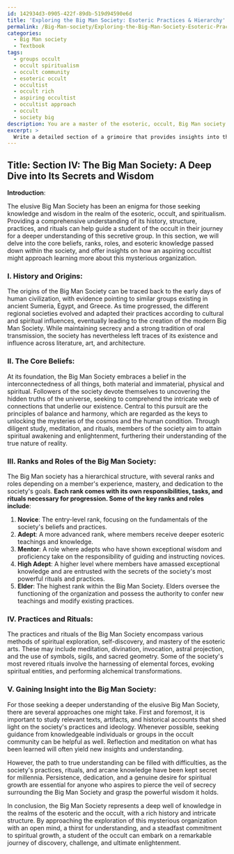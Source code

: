 ```yaml
---
id: 142934d3-0905-422f-89db-519d94590e6d
title: 'Exploring the Big Man Society: Esoteric Practices & Hierarchy'
permalink: /Big-Man-society/Exploring-the-Big-Man-Society-Esoteric-Practices-Hierarchy/
categories:
  - Big Man society
  - Textbook
tags:
  - groups occult
  - occult spiritualism
  - occult community
  - esoteric occult
  - occultist
  - occult rich
  - aspiring occultist
  - occultist approach
  - occult
  - society big
description: You are a master of the esoteric, occult, Big Man society and education, you have written many textbooks on the subject in ways that provide students with rich and deep understanding of the subject. You are being asked to write textbook-like sections on a topic and you do it with full context, explainability, and reliability in accuracy to the true facts of the topic at hand, in a textbook style that a student would easily be able to learn from, in a rich, engaging, and contextual way. Always include relevant context (such as formulas and history), related concepts, and in a way that someone can gain deep insights from.
excerpt: > 
  Write a detailed section of a grimoire that provides insights into the history, structure, practices, and rituals of the secretive Big Man society. Discuss the core beliefs, ranks, and roles of its members and shed light on the esoteric knowledge that is passed on to its initiates and how they use this wisdom in their spiritual growth and journey. Please include information on how a student of the occult can gain a deeper knowledge and understanding of this elusive society and its practices, while also outlining the challenges and potential rewards associated with such an endeavor.
---
```


## Title: Section IV: The Big Man Society: A Deep Dive into Its Secrets and Wisdom

**Introduction**:

The elusive Big Man Society has been an enigma for those seeking knowledge and wisdom in the realm of the esoteric, occult, and spiritualism. Providing a comprehensive understanding of its history, structure, practices, and rituals can help guide a student of the occult in their journey for a deeper understanding of this secretive group. In this section, we will delve into the core beliefs, ranks, roles, and esoteric knowledge passed down within the society, and offer insights on how an aspiring occultist might approach learning more about this mysterious organization.

### I. **History and Origins**:

The origins of the Big Man Society can be traced back to the early days of human civilization, with evidence pointing to similar groups existing in ancient Sumeria, Egypt, and Greece. As time progressed, the different regional societies evolved and adapted their practices according to cultural and spiritual influences, eventually leading to the creation of the modern Big Man Society. While maintaining secrecy and a strong tradition of oral transmission, the society has nevertheless left traces of its existence and influence across literature, art, and architecture.

### II. **The Core Beliefs**:

At its foundation, the Big Man Society embraces a belief in the interconnectedness of all things, both material and immaterial, physical and spiritual. Followers of the society devote themselves to uncovering the hidden truths of the universe, seeking to comprehend the intricate web of connections that underlie our existence. Central to this pursuit are the principles of balance and harmony, which are regarded as the keys to unlocking the mysteries of the cosmos and the human condition. Through diligent study, meditation, and rituals, members of the society aim to attain spiritual awakening and enlightenment, furthering their understanding of the true nature of reality.

### III. **Ranks and Roles of the Big Man Society**:

The Big Man society has a hierarchical structure, with several ranks and roles depending on a member's experience, mastery, and dedication to the society's goals. **Each rank comes with its own responsibilities, tasks, and rituals necessary for progression. Some of the key ranks and roles include**:

1. **Novice**: The entry-level rank, focusing on the fundamentals of the society's beliefs and practices.
2. **Adept**: A more advanced rank, where members receive deeper esoteric teachings and knowledge.
3. **Mentor**: A role where adepts who have shown exceptional wisdom and proficiency take on the responsibility of guiding and instructing novices.
4. **High Adept**: A higher level where members have amassed exceptional knowledge and are entrusted with the secrets of the society's most powerful rituals and practices.
5. **Elder**: The highest rank within the Big Man Society. Elders oversee the functioning of the organization and possess the authority to confer new teachings and modify existing practices.

### IV. **Practices and Rituals**:

The practices and rituals of the Big Man Society encompass various methods of spiritual exploration, self-discovery, and mastery of the esoteric arts. These may include meditation, divination, invocation, astral projection, and the use of symbols, sigils, and sacred geometry. Some of the society's most revered rituals involve the harnessing of elemental forces, evoking spiritual entities, and performing alchemical transformations.

### V. **Gaining Insight into the Big Man Society**:

For those seeking a deeper understanding of the elusive Big Man Society, there are several approaches one might take. First and foremost, it is important to study relevant texts, artifacts, and historical accounts that shed light on the society's practices and ideology. Whenever possible, seeking guidance from knowledgeable individuals or groups in the occult community can be helpful as well. Reflection and meditation on what has been learned will often yield new insights and understanding.

However, the path to true understanding can be filled with difficulties, as the society's practices, rituals, and arcane knowledge have been kept secret for millennia. Persistence, dedication, and a genuine desire for spiritual growth are essential for anyone who aspires to pierce the veil of secrecy surrounding the Big Man Society and grasp the powerful wisdom it holds.

In conclusion, the Big Man Society represents a deep well of knowledge in the realms of the esoteric and the occult, with a rich history and intricate structure. By approaching the exploration of this mysterious organization with an open mind, a thirst for understanding, and a steadfast commitment to spiritual growth, a student of the occult can embark on a remarkable journey of discovery, challenge, and ultimate enlightenment.
